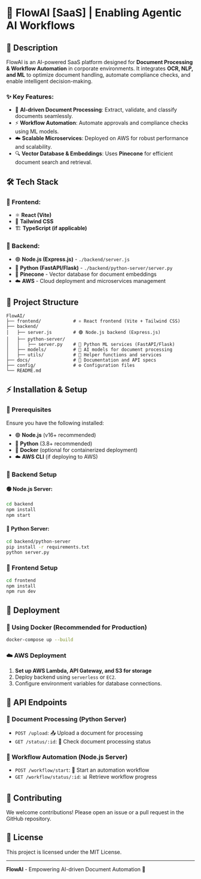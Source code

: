# 🚀 FlowAI [SaaS] | Enabling Agentic AI Workflows

## 📜 Description
FlowAI is an AI-powered SaaS platform designed for **Document Processing & Workflow Automation** in corporate environments. It integrates **OCR, NLP, and ML** to optimize document handling, automate compliance checks, and enable intelligent decision-making.

### ✨ Key Features:
- 🧠 **AI-driven Document Processing**: Extract, validate, and classify documents seamlessly.
- ⚡ **Workflow Automation**: Automate approvals and compliance checks using ML models.
- ☁️ **Scalable Microservices**: Deployed on AWS for robust performance and scalability.
- 🔍 **Vector Database & Embeddings**: Uses **Pinecone** for efficient document search and retrieval.

## 🛠 Tech Stack
### 🎨 Frontend:
- ⚛️ **React (Vite)**
- 🎨 **Tailwind CSS**
- 🏗 **TypeScript (if applicable)**

### 🔧 Backend:
- 🟢 **Node.js (Express.js)** - `./backend/server.js`
- 🐍 **Python (FastAPI/Flask)** - `./backend/python-server/server.py`
- 🌲 **Pinecone** - Vector database for document embeddings
- ☁️ **AWS** - Cloud deployment and microservices management

## 📂 Project Structure
```
FlowAI/
├── frontend/            # ⚛️ React frontend (Vite + Tailwind CSS)
├── backend/
│   ├── server.js        # 🟢 Node.js backend (Express.js)
│   ├── python-server/
│   │   ├── server.py    # 🐍 Python ML services (FastAPI/Flask)
│   ├── models/          # 🤖 AI models for document processing
│   ├── utils/           # 🔧 Helper functions and services
├── docs/                # 📄 Documentation and API specs
├── config/              # ⚙️ Configuration files
└── README.md
```

## ⚡ Installation & Setup

### 📌 Prerequisites
Ensure you have the following installed:
- 🟢 **Node.js** (v16+ recommended)
- 🐍 **Python** (3.8+ recommended)
- 🐳 **Docker** (optional for containerized deployment)
- ☁️ **AWS CLI** (if deploying to AWS)

### 🔧 Backend Setup
#### 🟢 Node.js Server:
```sh
cd backend
npm install
npm start
```

#### 🐍 Python Server:
```sh
cd backend/python-server
pip install -r requirements.txt
python server.py
```

### 🎨 Frontend Setup
```sh
cd frontend
npm install
npm run dev
```

## 🚀 Deployment
### 🐳 Using Docker (Recommended for Production)
```sh
docker-compose up --build
```

### ☁️ AWS Deployment
1. **Set up AWS Lambda, API Gateway, and S3 for storage**
2. Deploy backend using `serverless` or `EC2`.
3. Configure environment variables for database connections.

## 🔗 API Endpoints
### 📄 Document Processing (Python Server)
- `POST /upload`: 📤 Upload a document for processing
- `GET /status/:id`: 🔄 Check document processing status

### 🔄 Workflow Automation (Node.js Server)
- `POST /workflow/start`: 🏁 Start an automation workflow
- `GET /workflow/status/:id`: 📊 Retrieve workflow progress

## 🤝 Contributing
We welcome contributions! Please open an issue or a pull request in the GitHub repository.

## 📜 License
This project is licensed under the MIT License.

---
**FlowAI** - Empowering AI-driven Document Automation 🚀
